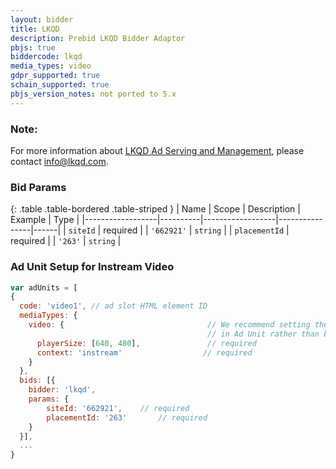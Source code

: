 ```yaml
---
layout: bidder
title: LKQD
description: Prebid LKQD Bidder Adaptor
pbjs: true
biddercode: lkqd 
media_types: video
gdpr_supported: true
schain_supported: true
pbjs_version_notes: not ported to 5.x
---
```


### Note:
For more information about [LKQD Ad Serving and Management](https://www.nexstardigital.com/), please contact info@lkqd.com.

### Bid Params

{: .table .table-bordered .table-striped }
| Name             | Scope    | Description      | Example        | Type |
|------------------|----------|------------------|----------------|------|
| `siteId`         | required |                  | `'662921'`     | `string` |
| `placementId`    | required |                  | `'263'`        | `string` |


### Ad Unit Setup for Instream Video
```javascript
var adUnits = [
{
  code: 'video1', // ad slot HTML element ID  
  mediaTypes: {
    video: {                                // We recommend setting the following video params
                                            // in Ad Unit rather than bidder params as per Prebid 4.0 recommendation. 
      playerSize: [640, 480],               // required
      context: 'instream'                  // required
    }   
  }, 
  bids: [{
    bidder: 'lkqd',
    params: {
        siteId: '662921',    // required    
        placementId: '263'       // required     
    }
  }],
  ...
}
```
